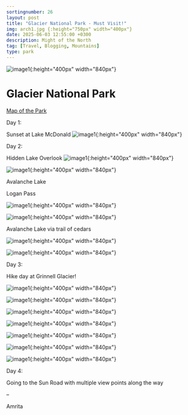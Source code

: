 ```yaml
---
sortingnumber: 26
layout: post
title: "Glacier National Park - Must Visit!"
img: arch1.jpg {:height="750px" width="400px"}
date: 2025-06-03 12:55:00 +0300
description: Might of the North
tag: [Travel, Blogging, Mountains]
type: park
---
```




![image1]({{site.baseurl}}/assets/img/GlacierNP/1.jpg){:height="400px" width="840px"}




# Glacier National Park

[Map of the Park](https://www.nps.gov/glac/planyourvisit/maps.htm)


Day 1:

Sunset at Lake McDonald 
![image1]({{site.baseurl}}/assets/img/GlacierNP/2.jpg){:height="400px" width="840px"}



Day 2: 

Hidden Lake Overlook
![image1]({{site.baseurl}}/assets/img/GlacierNP/3.jpg){:height="400px" width="840px"}


![image1]({{site.baseurl}}/assets/img/GlacierNP/5.jpg){:height="400px" width="840px"}


Avalanche Lake



Logan Pass

![image1]({{site.baseurl}}/assets/img/GlacierNP/6.jpg){:height="400px" width="840px"}


![image1]({{site.baseurl}}/assets/img/GlacierNP/7.jpg){:height="400px" width="840px"}


Avalanche Lake via trail of cedars

![image1]({{site.baseurl}}/assets/img/GlacierNP/8.jpg){:height="400px" width="840px"}


![image1]({{site.baseurl}}/assets/img/GlacierNP/9.jpg){:height="400px" width="840px"}

Day 3:

Hike day at Grinnell Glacier!

![image1]({{site.baseurl}}/assets/img/GlacierNP/10.jpg){:height="400px" width="840px"}

![image1]({{site.baseurl}}/assets/img/GlacierNP/11.jpg){:height="400px" width="840px"}

![image1]({{site.baseurl}}/assets/img/GlacierNP/12.jpg){:height="400px" width="840px"}

![image1]({{site.baseurl}}/assets/img/GlacierNP/13.jpg){:height="400px" width="840px"}

![image1]({{site.baseurl}}/assets/img/GlacierNP/14.jpg){:height="400px" width="840px"}

![image1]({{site.baseurl}}/assets/img/GlacierNP/15.jpg){:height="400px" width="840px"}

![image1]({{site.baseurl}}/assets/img/GlacierNP/16.jpg){:height="400px" width="840px"}


Day 4:

Going to the Sun Road with multiple view points along the way






–

Amrita

